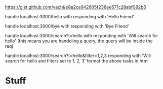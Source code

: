  https://gist.github.com/vachi/e8a2ce942605f236ee671c28abf082b6

 handle localhost:3000/hello with responding with 'Hello Friend'

 handle localhost:3000/bye with responding with 'Bye Friend'

 handle localhost:3000/search?t=hello with responding with 'Will search for hello' (this means you are handeling a query, the query will be inside the req)
 
 handle localhost:3000/search?t=hello&filter=1,2,3 responding with 'Will search for hello and filters set to 1, 2, 3'
 format the above tasks in html <html> <h1>Stuff</h1></html>
